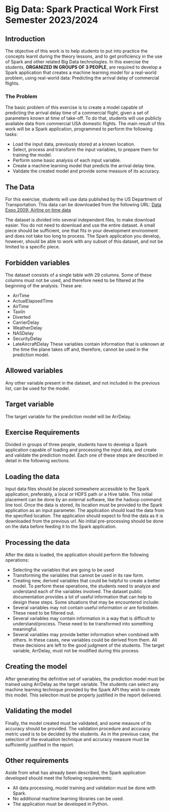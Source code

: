 # Big Data: Spark Practical Work First Semester 2023/2024

## Introduction
The objective of this work is to help students to put into practice the concepts learnt during the theory lessons, and to get proficiency in the use of Spark and other related Big Data technologies. In this exercise the students, **ORGANIZED IN GROUPS OF 3 PEOPLE**, are required to develop a Spark application that creates a machine learning model for a real-world problem, using real-world data: Predicting the arrival delay of commercial flights.
### The Problem
The basic problem of this exercise is to create a model capable of predicting the arrival delay time of a commercial flight, given a set of parameters known at time of take-off. To do that, students will use publicly available data from commercial USA domestic flights. The main result of this work will be a Spark application, programmed to perform the following tasks:
- Load the input data, previously stored at a known location.
- Select, process and transform the input variables, to prepare them for training the model.
- Perform some basic analysis of each input variable.
- Create a machine learning model that predicts the arrival delay time.
- Validate the created model and provide some measure of its accuracy.

## The Data
For this exercise, students will use data published by the US Department of Transportation. This data can be downloaded from the following URL: [Data Expo 2009: Airline on time data](https://dataverse.harvard.edu/dataset.xhtml?persistentId=doi:10.7910/DVN/HG7NV7)

The dataset is divided into several independent files, to make download easier. You do not need to download and use the entire dataset. A small piece should be sufficient, one that fits in your development environment and does not take too long to process. The Spark application you develop, however, should be able to work with any subset of this dataset, and not be limited to a specific piece.

## Forbidden variables
The dataset consists of a single table with 29 columns. Some of these columns must not be used, and therefore need to be filtered at the beginning of the analysis. These are:
- ArrTime
- ActualElapsedTime
- AirTime
- TaxiIn
- Diverted
- CarrierDelay
- WeatherDelay
- NASDelay
- SecurityDelay
- LateAircraftDelay
These variables contain information that is unknown at the time the plane takes off and, therefore, cannot be used in the prediction model.

## Allowed variables
Any other variable present in the dataset, and not included in the previous list, can be used for the model.

## Target variable
The target variable for the prediction model will be ArrDelay.

## Exercise Requirements
Divided in groups of three people, students have to develop a Spark application capable of loading and processing the input data, and create and validate the prediction model. Each one of these steps are described in detail in the following sections.

## Loading the data
Input data files should be placed somewhere accessible to the Spark application, preferably, a local or HDFS path or a Hive table. This initial placement can be done by an external software, like the hadoop command line tool. Once the data is stored, its location must be provided to the Spark application as an input parameter. The application should load the data from the specified location. The application should expect to find the data as it is downloaded from the previous url. No initial pre-processing should be done on the data before feeding it to the Spark application.

## Processing the data
After the data is loaded, the application should perform the following operations:
- Selecting the variables that are going to be used
- Transforming the variables that cannot be used in its raw form.
- Creating new, derived variables that could be helpful to create a better model.
To perform these operations, the students need to analyze and understand each of the variables involved. The dataset public documentation provides a lot of useful information that can help to design these steps. Some situations that may be encountered include:
- Several variables may not contain useful information or are forbidden. These need to be filtered out.
- Several variables may contain information in a way that is difficult to understand/process. These need to be transformed into something meaningful.
- Several variables may provide better information when combined with others. In these cases, new variables could be derived from them.
All these decisions are left to the good judgment of the students. The target variable, ArrDelay, must not be modified during this process.

## Creating the model
After generating the definitive set of variables, the prediction model must be trained using ArrDelay as the target variable. The students can select any machine learning technique provided by the Spark API they wish to create this model. This selection must be properly justified in the report delivered.

## Validating the model
Finally, the model created must be validated, and some measure of its accuracy should be provided. The validation procedure and accuracy metric used is to be decided by the students. As in the previous case, the selection of the evaluation technique and accuracy measure must be sufficiently justified in the report.

## Other requirements
Aside from what has already been described, the Spark application developed should meet the following requirements:
- All data processing, model training and validation must be done with Spark.
- No additional machine learning libraries can be used.
- The application must be developed in Python.
